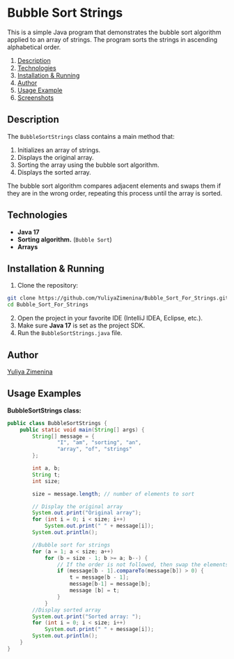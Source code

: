 # Bubble Sort Strings

This is a simple Java program that demonstrates the bubble sort algorithm applied to an array of strings.
The program sorts the strings in ascending alphabetical order.

1. [Description](#description)
2. [Technologies](#technologies)
3. [Installation & Running](#installation-&-running)
4. [Author](#author)
5. [Usage Example](#usage-example)
6. [Screenshots](#screenshots)

## Description

The `BubbleSortStrings` class contains a main method that:
1. Initializes an array of strings.
2. Displays the original array.
3. Sorting the array using the bubble sort algorithm.
4. Displays the sorted array.

The bubble sort algorithm compares adjacent elements and swaps them if they are in the wrong
order, repeating this process until the array is sorted.

## Technologies
- **Java 17**
- **Sorting algorithm.** (`Bubble Sort`)
- **Arrays**

## Installation & Running

1. Clone the repository:
```bash
git clone https://github.com/YuliyaZimenina/Bubble_Sort_For_Strings.git
cd Bubble_Sort_For_Strings
```

2. Open the project in your favorite IDE (IntelliJ IDEA, Eclipse, etc.).
3. Make sure **Java 17** is set as the project SDK.
4. Run the ```BubbleSortStrings.java``` file.

## Author

[Yuliya Zimenina](https://github.com/YuliyaZimenina)

## Usage Examples

**BubbleSortStrings class:**

```java
public class BubbleSortStrings {
    public static void main(String[] args) {
        String[] message = {
                "I", "am", "sorting", "an",
                "array", "of", "strings"
        };

        int a, b;
        String t;
        int size;

        size = message.length; // number of elements to sort

        // Display the original array
        System.out.print("Original array");
        for (int i = 0; i < size; i++)
            System.out.print(" " + message[i]);
        System.out.println();

        //Bubble sort for strings
        for (a = 1; a < size; a++)
            for (b = size - 1; b >= a; b--) {
                // If the order is not followed, then swap the elements
                if (message[b - 1].compareTo(message[b]) > 0) {
                    t = message[b - 1];
                    message[b-1] = message[b];
                    message [b] = t;
                }
            }
        //Display sorted array
        System.out.print("Sorted array: ");
        for (int i = 0; i < size; i++)
            System.out.print(" " + message[i]);
        System.out.println();
    }
}

```
